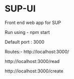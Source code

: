 # SUP-UI
Front end web app for SUP

Run using - npm start

Default port : 3000

Routes:-
http://localhost:3000/

http://localhost:3000/read

http://localhost:3000/create

